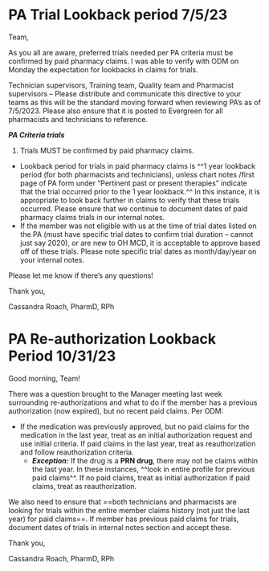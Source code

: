 # PA Trial Lookback period 7/5/23

Team,

As you all are aware, preferred trials needed per PA criteria must be confirmed by paid pharmacy claims. I was able to verify with ODM on Monday the expectation for lookbacks in claims for trials. 

Technician supervisors, Training team, Quality team and Pharmacist supervisors – Please distribute and communicate this directive to your teams as this will be the standard moving forward when reviewing PA’s as of 7/5/2023. Please also ensure that it is posted to Evergreen for all pharmacists and technicians to reference.

***PA Criteria trials***

1.	Trials MUST be confirmed by paid pharmacy claims.

 - Lookback period for trials in paid pharmacy claims is ^^1 year lookback period (for both pharmacists and technicians), unless chart notes /first page of PA form under “Pertinent past or present therapies” indicate that the trial occurred prior to the 1 year lookback.^^ In this instance, it is appropriate to look back further in claims to verify that these trials occurred. Please ensure that we continue to document dates of paid pharmacy claims trials in our internal notes.
 - If the member was not eligible with us at the time of trial dates listed on the PA (must have specific trial dates to confirm trial duration – cannot just say 2020), or are new to OH MCD, it is acceptable to approve based off of these trials. Please note specific trial dates as month/day/year on your internal notes.

Please let me know if there’s any questions!

Thank you,

Cassandra Roach, PharmD, RPh

# PA Re-authorization Lookback Period 10/31/23

Good morning, Team!

There was a question brought to the Manager meeting last week surrounding re-authorizations and what to do if the member has a previous authorization (now expired), but no recent paid claims. Per ODM: 

- If the medication was previously approved, but no paid claims for the medication in the last year, treat as an initial authorization request and use initial criteria. If paid claims in the last year, treat as reauthorization and follow reauthorization criteria.
    - ***Exception:*** If the drug is a **PRN drug**, there may not be claims within the last year. In these instances, ^^look in entire profile for previous paid claims^^. If no paid claims, treat as initial authorization if paid claims, treat as reauthorization.

We also need to ensure that ==both technicians and pharmacists are looking for trials within the entire member claims history (not just the last year) for paid claims==. If member has previous paid claims for trials, document dates of trials in internal notes section and accept these.

Thank you, 

Cassandra Roach, PharmD, RPh
